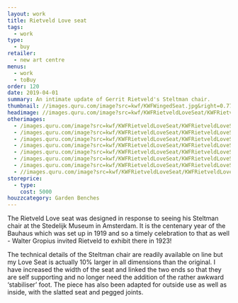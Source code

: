 ```yaml
---
layout: work
title: Rietveld Love seat
tags:
  - work
type:
  - buy
retailer:
  - new art centre
menus:
  - work
  - toBuy
order: 120
date: 2019-04-01
summary: An intimate update of Gerrit Rietveld's Steltman chair.
thumbnail: //images.quru.com/image?src=kwf/KWFWingedSeat.jpg&right=0.775&left=0.23125&bottom=0.88263&top=0.06573&width=175&height=175
headimage: //images.quru.com/image?src=kwf/KWFRietveldLoveSeat/KWFRietveldLoveSeat.jpg
otherimages:
  - /images.quru.com/image?src=kwf/KWFRietveldLoveSeat/KWFRietveldLoveSeatFront.jpg
  - /images.quru.com/image?src=kwf/KWFRietveldLoveSeat/KWFRietveldLoveSeatSide.jpg
  - /images.quru.com/image?src=kwf/KWFRietveldLoveSeat/KWFRietveldLoveSeat34.jpg
  - /images.quru.com/image?src=kwf/KWFRietveldLoveSeat/KWFRietveldLoveSeatModelled.jpg
  - /images.quru.com/image?src=kwf/KWFRietveldLoveSeat/KWFRietveldLoveSeatArmDetail.jpg
  - /images.quru.com/image?src=kwf/KWFRietveldLoveSeat/KWFRietveldLoveSeatBackDetail.jpg
  - /images.quru.com/image?src=kwf/KWFRietveldLoveSeat/KWFRietveldLoveSeatJointDetail.jpg
  - //images.quru.com/image?src=kwf/KWFRietveldLoveSeat/KWFRietveldLoveSeatAtNewArtCentre.jpg
storeprice:
  - type:
    cost: 5000
houzzcategory: Garden Benches
---
```


The Rietveld Love seat was designed in response to seeing his Steltman chair at the Stedelijk Museum in Amsterdam. It is the centenary year of the Bauhaus which was set up in 1919 and so a timely celebration to that as well - Walter Gropius invited Rietveld to exhibit there in 1923!

The technical details of the Steltman chair are readily available on line but my Love Seat is actually 10% larger in all dimensions than the original. I have increased the width of the seat and linked the two ends so that they are self supporting and no longer need the addition of the rather awkward ‘stabiliser’ foot. The piece has also been adapted for outside use as well as inside, with the slatted seat and pegged joints.
